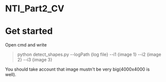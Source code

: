 # NTI_Part2_CV
# Get started
Open cmd and write
> python detect_shapes.py --logPath {log file} --i1 {image 1} --i2 {image 2} --i3 {image 3}

You should take account that image mustn't be very big(4000x4000 is well).
